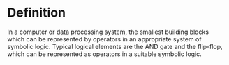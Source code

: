 # Definition

In a computer or data processing system, the smallest building blocks
which can be represented by operators in an appropriate system of
symbolic logic. Typical logical elements are the AND gate and the
flip-flop, which can be represented as operators in a suitable symbolic
logic.
